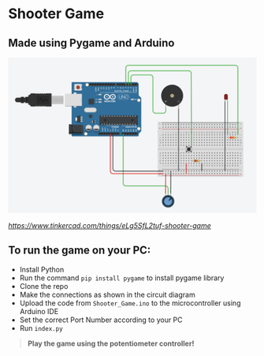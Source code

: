 # Shooter Game

## Made using Pygame and Arduino

![Circuit](Tinker_Circuit.png)

*https://www.tinkercad.com/things/eLg5SfL2tuf-shooter-game*

## To run the game on your PC:

- Install Python
- Run the command ``pip install pygame`` to install pygame library
- Clone the repo
- Make the connections as shown in the circuit diagram
- Upload the code from ``Shooter_Game.ino`` to the microcontroller using Arduino IDE
- Set the correct Port Number according to your PC
- Run ``index.py``

> **Play the game using the potentiometer controller!**
